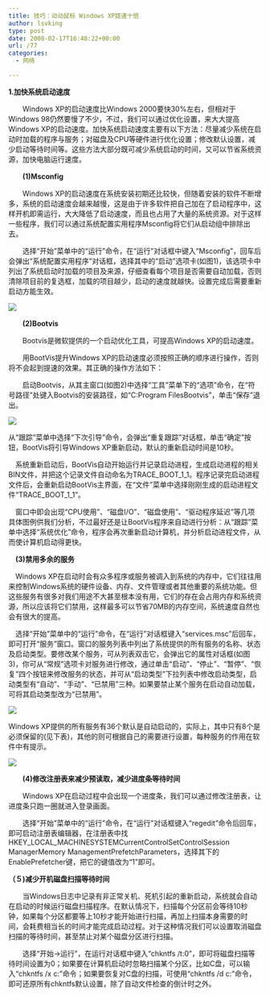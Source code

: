 ```yaml
---
title: 技巧：动动鼠标 Windows XP提速十倍
author: lsvking
type: post
date: 2008-02-17T16:48:22+00:00
url: /77
categories:
  - 网络

---
```

**1.加快系统启动速度**

　　Windows XP的启动速度比Windows 2000要快30%左右，但相对于Windows 98仍然要慢了不少，不过，我们可以通过优化设置，来大大提高Windows XP的启动速度。加快系统启动速度主要有以下方法：尽量减少系统在启动时加载的程序与服务；对磁盘及CPU等硬件进行优化设置；修改默认设置，减少启动等待时间等。这些方法大部分既可减少系统启动的时间，又可以节省系统资源，加快电脑运行速度。

　　**(1)Msconfig**

　　Windows XP的启动速度在系统安装初期还比较快，但随着安装的软件不断增多，系统的启动速度会越来越慢，这是由于许多软件把自己加在了启动程序中，这样开机即需运行，大大降低了启动速度，而且也占用了大量的系统资源。对于这样一些程序，我们可以通过系统配置实用程序Msconfig将它们从启动组中排除出去。

　　选择“开始”菜单中的“运行”命令，在“运行”对话框中键入“Msconfig”，回车后会弹出“系统配置实用程序”对话框，选择其中的“启动”选项卡(如图1)，该选项卡中列出了系统启动时加载的项目及来源，仔细查看每个项目是否需要自动加载，否则清除项目前的复选框，加载的项目越少，启动的速度就越快。设置完成后需要重新启动方能生效。

![][1]
  
　　**(2)Bootvis** 

　　Bootvis是微软提供的一个启动优化工具，可提高Windows XP的启动速度。

　　用BootVis提升Windows XP的启动速度必须按照正确的顺序进行操作，否则将不会起到提速的效果。其正确的操作方法如下：

　　启动Bootvis，从其主窗口(如图2)中选择“工具”菜单下的“选项”命令，在“符号路径”处键入Bootvis的安装路径，如“C:Program FilesBootvis”，单击“保存”退出。

![][2]
  
从“跟踪”菜单中选择“下次引导”命令，会弹出“重复跟踪”对话框，单击“确定”按钮，BootVis将引导Windows XP重新启动，默认的重新启动时间是10秒。

　系统重新启动后，BootVis自动开始运行并记录启动进程，生成启动进程的相关BIN文件，并把这个记录文件自动命名为TRACE\_BOOT\_1\_1。程序记录完启动进程文件后，会重新启动BootVis主界面，在“文件”菜单中选择刚刚生成的启动进程文件“TRACE\_BOOT\_1\_1”。

　窗口中即会出现“CPU使用”、“磁盘I/O”、“磁盘使用”、“驱动程序延迟”等几项具体图例供我们分析，不过最好还是让BootVis程序来自动进行分析：从“跟踪”菜单中选择“系统优化”命令，程序会再次重新启动计算机，并分析启动进程文件，从而使计算机启动得更快。

　**(3)禁用多余的服务**

　Windows XP在启动时会有众多程序或服务被调入到系统的内存中，它们往往用来控制Windows系统的硬件设备、内存、文件管理或者其他重要的系统功能。但这些服务有很多对我们用途不大甚至根本没有用，它们的存在会占用内存和系统资源，所以应该将它们禁用，这样最多可以节省70MB的内存空间，系统速度自然也会有很大的提高。

　选择“开始”菜单中的“运行”命令，在“运行”对话框键入“services.msc”后回车，即可打开“服务”窗口。窗口的服务列表中列出了系统提供的所有服务的名称、状态及启动类型。要修改某个服务，可从列表双击它，会弹出它的属性对话框(如图3)，你可从“常规”选项卡对服务进行修改，通过单击“启动”、“停止”、“暂停”、“恢复”四个按钮来修改服务的状态，并可从“启动类型”下拉列表中修改启动类型，启动类型有“自动”、“手动”、“已禁用”三种。如果要禁止某个服务在启动自动加载，可将其启动类型改为“已禁用”。

![][3]
  
Windows XP提供的所有服务有36个默认是自动启动的，实际上，其中只有8个是必须保留的(见下表)，其他的则可根据自己的需要进行设置，每种服务的作用在软件中有提示。

![][4]
  
　　**(4)修改注册表来减少预读取，减少进度条等待时间**

　　Windows XP在启动过程中会出现一个进度条，我们可以通过修改注册表，让进度条只跑一圈就进入登录画面。

　　选择“开始”菜单中的“运行”命令，在“运行”对话框键入“regedit”命令后回车，即可启动注册表编辑器，在注册表中找HKEY\_LOCAL\_MACHINESYSTEMCurrentControlSetControlSession ManagerMemory ManagementPrefetchParameters，选择其下的EnablePrefetcher键，把它的键值改为“1”即可。

**（５)减少开机磁盘扫描等待时间**

　　当Windows日志中记录有非正常关机、死机引起的重新启动，系统就会自动在启动的时候运行磁盘扫描程序。在默认情况下，扫描每个分区前会等待10秒钟，如果每个分区都要等上10秒才能开始进行扫描，再加上扫描本身需要的时间，会耗费相当长的时间才能完成启动过程。对于这种情况我们可以设置取消磁盘扫描的等待时间，甚至禁止对某个磁盘分区进行扫描。

　　选择“开始→运行”，在运行对话框中键入“chkntfs /t:0”，即可将磁盘扫描等待时间设置为0；如果要在计算机启动时忽略扫描某个分区，比如C盘，可以输入“chkntfs /x c:”命令；如果要恢复对C盘的扫描，可使用“chkntfs /d c:”命令，即可还原所有chkntfs默认设置，除了自动文件检查的倒计时之外。

 [1]: http://uimg.qihoo.com/qhimg/quc//450_314/10/01/85/100185dqe3cc5.ca3ae3.jpg
 [2]: http://uimg.qihoo.com/qhimg/quc//359_288/10/01/66/1001663qe36f4.2c3eeb.jpg
 [3]: http://uimg.qihoo.com/qhimg/quc//400_443/1f/02/d1/1f02d11qe3802.bc3464.jpg
 [4]: http://uimg.qihoo.com/qhimg/quc//447_471/19/02/95/190295eqe2f64.6cf2e2.jpg
